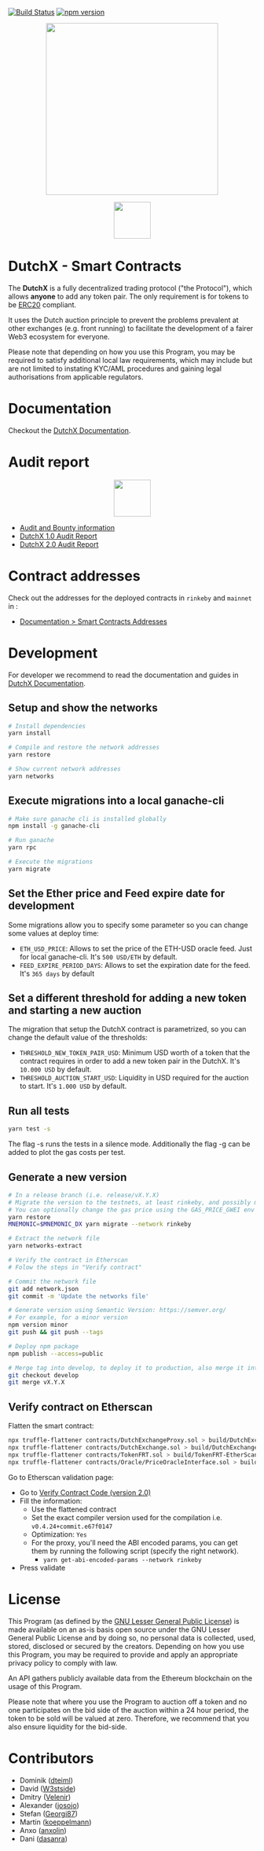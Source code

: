[![Build Status](https://travis-ci.org/gnosis/dx-contracts.svg?branch=master)](https://travis-ci.org/gnosis/dx-contracts?branch=master)
[![npm version](https://badge.fury.io/js/%40gnosis.pm%2Fdx-contracts.svg)](https://badge.fury.io/js/%40gnosis.pm%2Fdx-contracts)

<p align="center">
  <img width="350px" src="http://dutchx.readthedocs.io/en/latest/_static/DutchX-logo_blue.svg" />
</p>

<p align="center">
  <img width="75px" src="http://dutchx.readthedocs.io/en/latest/_static/Sol_Badge_SlateOnTrans@2x.png" />
</p>

# DutchX - Smart Contracts

The **DutchX** is a fully decentralized trading protocol ("the Protocol"), which allows **anyone** to add any token pair. The only requirement is for tokens to be [ERC20](https://github.com/ethereum/EIPs/blob/master/EIPS/eip-20.md) compliant.

It uses the Dutch auction principle to prevent the problems prevalent at other exchanges (e.g. front running) to facilitate the development of a fairer Web3 ecosystem for everyone.

Please note that depending on how you use this Program, you may be required to satisfy additional local law requirements, which may include but are not limited to instating KYC/AML procedures and gaining legal authorisations from applicable regulators.

# Documentation
Checkout the [DutchX Documentation](http://dutchx.readthedocs.io/en/latest).

# Audit report
<p align="center">
  <img width="75px" src="http://dutchx.readthedocs.io/en/latest/_static/Sol_Badge_SlateOnTrans@2x.png" />
</p>

* [Audit and Bounty information](https://dutchx.readthedocs.io/en/latest/security-of-the-contracts.html)
* [DutchX 1.0 Audit Report](./docs/DutchX_1.0_Audit_Report.pdf)
* [DutchX 2.0 Audit Report](./docs/DutchX_2.0_Audit_Report.pdf)

# Contract addresses
Check out the addresses for the deployed contracts in `rinkeby` and `mainnet` in
:
  * [Documentation > Smart Contracts Addresses](http://dutchx.readthedocs.io/en/latest/smart-contracts_addresses.html)

# Development
For developer we recommend to read the documentation and guides in
[DutchX Documentation](http://dutchx.readthedocs.io/en/latest).

## Setup and show the networks
```bash
# Install dependencies
yarn install

# Compile and restore the network addresses
yarn restore

# Show current network addresses
yarn networks
```

## Execute migrations into a local ganache-cli
```bash
# Make sure ganache cli is installed globally
npm install -g ganache-cli

# Run ganache
yarn rpc

# Execute the migrations
yarn migrate
```

## Set the Ether price and Feed expire date for development
Some migrations allow you to specify some parameter so you can change some values
at deploy time:
* `ETH_USD_PRICE`: Allows to set the price of the ETH-USD oracle feed. Just for
  local ganache-cli. It's `500 USD/ETH` by default.
* `FEED_EXPIRE_PERIOD_DAYS`: Allows to set the expiration date for the feed.
  It's `365 days` by default

## Set a different threshold for adding a new token and starting a new auction
The migration that setup the DutchX contract is parametrized, so you can
change the default value of the thresholds:
* `THRESHOLD_NEW_TOKEN_PAIR_USD`: Minimum USD worth of a token that the contract
requires in order to add a new token pair in the DutchX. It's `10.000 USD` by
default.
* `THRESHOLD_AUCTION_START_USD`: Liquidity in USD required for the auction to
start. It's `1.000 USD` by default.

## Run all tests
```bash
yarn test -s
```
The flag -s runs the tests in a silence mode. Additionally the flag -g can be added to plot the gas costs per test.


## Generate a new version
```bash
# In a release branch (i.e. release/vX.Y.X)
# Migrate the version to the testnets, at least rinkeby, and possibly mainnet
# You can optionally change the gas price using the GAS_PRICE_GWEI env variable
yarn restore
MNEMONIC=$MNEMONIC_DX yarn migrate --network rinkeby

# Extract the network file
yarn networks-extract

# Verify the contract in Etherscan
# Folow the steps in "Verify contract"

# Commit the network file
git add network.json
git commit -m 'Update the networks file'

# Generate version using Semantic Version: https://semver.org/
# For example, for a minor version
npm version minor
git push && git push --tags

# Deploy npm package
npm publish --access=public

# Merge tag into develop, to deploy it to production, also merge it into master
git checkout develop
git merge vX.Y.X
```

## Verify contract on Etherscan
Flatten the smart contract:
```bash
npx truffle-flattener contracts/DutchExchangeProxy.sol > build/DutchExchangeProxy-EtherScan.sol
npx truffle-flattener contracts/DutchExchange.sol > build/DutchExchange-EtherScan.sol
npx truffle-flattener contracts/TokenFRT.sol > build/TokenFRT-EtherScan.sol
npx truffle-flattener contracts/Oracle/PriceOracleInterface.sol > build/PriceOracleInterface-EtherScan.sol
```

Go to Etherscan validation page:
* Go to [Verify Contract Code (version 2.0)](https://rinkeby.etherscan.io/verifyContract2?a=)
* Fill the information:
  * Use the flattened contract
  * Set the exact compiler version used for the compilation i.e. `v0.4.24+commit.e67f0147`
  * Optimization: `Yes`
  * For the proxy, you'll need the ABI encoded params, you can get them by running
  the following script (specify the right network).
    * `yarn get-abi-encoded-params --network rinkeby`
* Press validate

# License
This Program (as defined by the [GNU Lesser General Public License](./LICENSE.md)) is made available on an as-is basis open source under the GNU Lesser General Public License and by doing so, no personal data is collected, used, stored, disclosed or secured by the creators. Depending on how you use this Program, you may be required to provide and apply an appropriate privacy policy to comply with law.

An API gathers publicly available data from the Ethereum blockchain on the usage of this Program.

Please note that where you use the Program to auction off a token and no one participates on the bid side of the  auction within a 24 hour period, the token to be sold will be valued at zero. Therefore, we recommend that you also ensure liquidity for the bid-side. 

# Contributors
- Dominik ([dteiml](https://github.com/dteiml))
- David ([W3stside](https://github.com/w3stside))
- Dmitry ([Velenir](https://github.com/Velenir))
- Alexander ([josojo](https://github.com/josojo))
- Stefan ([Georgi87](https://github.com/Georgi87))
- Martin ([koeppelmann](https://github.com/koeppelmann))
- Anxo ([anxolin](https://github.com/anxolin))
- Dani ([dasanra](https://github.com/dasanra))
